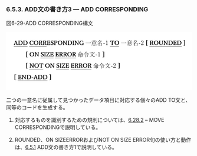 ### 6.5.3. ADD文の書き方3 ― ADD CORRESPONDING

図6-29-ADD CORRESPONDING構文

![Alt text](Image/6-29.png)

二つの一意名に従属して見つかったデータ項目に対応する個々のADD TO文と、同等のコードを生成する。

1. 対応するものを識別するための規則については、[6.28.2](6-28-2.md) – MOVE CORRESPONDINGで説明している。

2. ROUNDED、ON SIZEERRORおよびNOT ON SIZE ERROR句の使い方と動作は、[6.5.1](6-5-1.md) ADD文の書き方1で説明している。
